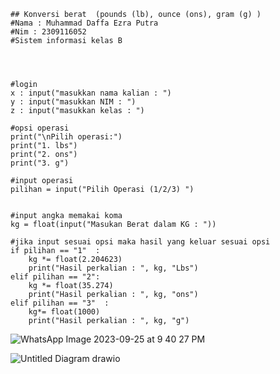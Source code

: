 ```
## Konversi berat  (pounds (lb), ounce (ons), gram (g) )
#Nama : Muhammad Daffa Ezra Putra
#Nim : 2309116052
#Sistem informasi kelas B




#login
x : input("masukkan nama kalian : ")
y : input("masukkan NIM : ")
z : input("masukkan kelas : ")

#opsi operasi
print("\nPilih operasi:")       
print("1. lbs")
print("2. ons")
print("3. g")

#input operasi
pilihan = input("Pilih Operasi (1/2/3) ")


#input angka memakai koma
kg = float(input("Masukan Berat dalam KG : "))

#jika input sesuai opsi maka hasil yang keluar sesuai opsi
if pilihan == "1"  :
    kg *= float(2.204623) 
    print("Hasil perkalian : ", kg, "Lbs") 
elif pilihan == "2":
    kg *= float(35.274) 
    print("Hasil perkalian : ", kg, "ons") 
elif pilihan == "3"  :
    kg*= float(1000) 
    print("Hasil perkalian : ", kg, "g")
```
![WhatsApp Image 2023-09-25 at 9 40 27 PM](https://github.com/muhammadDaffaEzraPutra/POSTEST-1-NIM-GENAP-/assets/145997425/0d3e723e-7c80-4c29-9792-8dc0fc3b17b3)

![Untitled Diagram drawio](https://github.com/muhammadDaffaEzraPutra/POSTEST-1-NIM-GENAP-/assets/145997425/adc6e3fa-b45c-4c62-bf62-0ef5eadcb6db)



    

